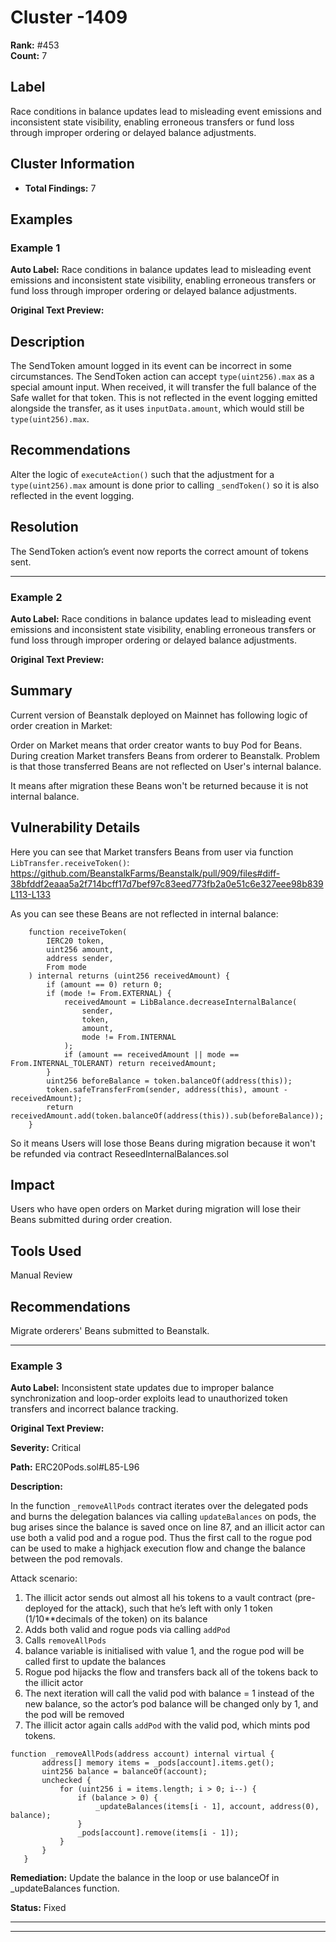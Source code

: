 # Cluster -1409

**Rank:** #453  
**Count:** 7  

## Label
Race conditions in balance updates lead to misleading event emissions and inconsistent state visibility, enabling erroneous transfers or fund loss through improper ordering or delayed balance adjustments.

## Cluster Information
- **Total Findings:** 7

## Examples

### Example 1

**Auto Label:** Race conditions in balance updates lead to misleading event emissions and inconsistent state visibility, enabling erroneous transfers or fund loss through improper ordering or delayed balance adjustments.  

**Original Text Preview:**

## Description

The SendToken amount logged in its event can be incorrect in some circumstances. The SendToken action can accept `type(uint256).max` as a special amount input. When received, it will transfer the full balance of the Safe wallet for that token. This is not reflected in the event logging emitted alongside the transfer, as it uses `inputData.amount`, which would still be `type(uint256).max`.

## Recommendations

Alter the logic of `executeAction()` such that the adjustment for a `type(uint256).max` amount is done prior to calling `_sendToken()` so it is also reflected in the event logging.

## Resolution

The SendToken action’s event now reports the correct amount of tokens sent.

---
### Example 2

**Auto Label:** Race conditions in balance updates lead to misleading event emissions and inconsistent state visibility, enabling erroneous transfers or fund loss through improper ordering or delayed balance adjustments.  

**Original Text Preview:**

## Summary

Current version of Beanstalk deployed on Mainnet has following logic of order creation in Market:

Order on Market means that order creator wants to buy Pod for Beans. During creation Market transfers Beans from orderer to Beanstalk. Problem is that those transferred Beans are not reflected on User's internal balance.

It means after migration these Beans won't be returned because it is not internal balance.

## Vulnerability Details

Here you can see that Market transfers Beans from user via function `LibTransfer.receiveToken()`:
<https://github.com/BeanstalkFarms/Beanstalk/pull/909/files#diff-38bfddf2eaaa5a2f714bcff17d7bef97c83eed773fb2a0e51c6e327eee98b839L113-L133>

As you can see these Beans are not reflected in internal balance:

```solidity
    function receiveToken(
        IERC20 token,
        uint256 amount,
        address sender,
        From mode
    ) internal returns (uint256 receivedAmount) {
        if (amount == 0) return 0;
        if (mode != From.EXTERNAL) {
            receivedAmount = LibBalance.decreaseInternalBalance(
                sender,
                token,
                amount,
                mode != From.INTERNAL
            );
            if (amount == receivedAmount || mode == From.INTERNAL_TOLERANT) return receivedAmount;
        }
        uint256 beforeBalance = token.balanceOf(address(this));
        token.safeTransferFrom(sender, address(this), amount - receivedAmount);
        return receivedAmount.add(token.balanceOf(address(this)).sub(beforeBalance));
    }
```

So it means Users will lose those Beans during migration because it won't be refunded via contract ReseedInternalBalances.sol

## Impact

Users who have open orders on Market during migration will lose their Beans submitted during order creation.

## Tools Used

Manual Review

## Recommendations

Migrate orderers' Beans submitted to Beanstalk.

---
### Example 3

**Auto Label:** Inconsistent state updates due to improper balance synchronization and loop-order exploits lead to unauthorized token transfers and incorrect balance tracking.  

**Original Text Preview:**

**Severity:** Critical

**Path:** ERC20Pods.sol#L85-L96

**Description:** 

In the function `_removeAllPods` contract iterates over the delegated pods
and burns the delegation balances via calling `updateBalances` on pods,
the bug arises since the balance is saved once on line 87, and an illicit actor
can use both a valid pod and a rogue pod. Thus the first call to the rogue
pod can be used to make a highjack execution flow and change the balance
between the pod removals.

Attack scenario:
1. The illicit actor sends out almost all his tokens to a vault contract
(pre-deployed for the attack), such that he’s left with only 1 token
(1/10**decimals of the token) on its balance
2. Adds both valid and rogue pods via calling `addPod`
3. Calls `removeAllPods`
4. balance variable is initialised with value 1, and the rogue pod will be
called first to update the balances
5. Rogue pod hijacks the flow and transfers back all of the tokens back to
the illicit actor
6. The next iteration will call the valid pod with balance = 1 instead of the
new balance, so the actor’s pod balance will be changed only by 1,
and the pod will be removed
7. The illicit actor again calls `addPod` with the valid pod, which mints pod
tokens.

```
function _removeAllPods(address account) internal virtual {
       address[] memory items = _pods[account].items.get();
       uint256 balance = balanceOf(account);
       unchecked {
           for (uint256 i = items.length; i > 0; i--) {
               if (balance > 0) {
                   _updateBalances(items[i - 1], account, address(0), balance);
               }
               _pods[account].remove(items[i - 1]);
           }
       }
   }
```

**Remediation:**  Update the balance in the loop or use balanceOf in
_updateBalances function.

**Status:**  Fixed

- - -

---
